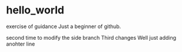 # hello_world
exercise of guidance
Just a beginner of github.

second time to modify the side branch
Third changes
Well just adding anohter line
